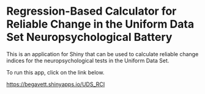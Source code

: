 # Regression-Based Calculator for Reliable Change in the Uniform Data Set Neuropsychological Battery

This is an application for Shiny that can be used to calculate reliable change indices for the neuropsychological tests in the Uniform Data Set.

To run this app, click on the link below.

https://begavett.shinyapps.io/UDS_RCI